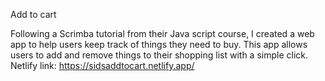 Add to cart 

Following a Scrimba tutorial from their Java script course, I created a web app to help users keep track of things they need to buy. 
This app allows users to add and remove things to their shopping list with a simple click. 
Netlify link: https://sidsaddtocart.netlify.app/
